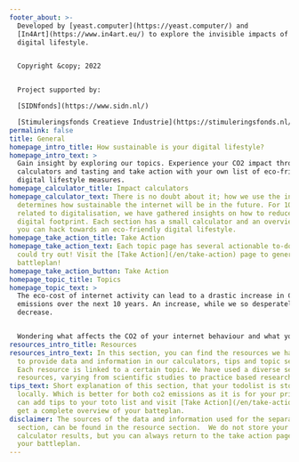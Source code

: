 ```yaml
---
footer_about: >-
  Developed by [yeast.computer](https://yeast.computer/) and
  [In4Art](https://www.in4art.eu/) to explore the invisible impacts of our
  digital lifestyle.


  Copyright &copy; 2022


  Project supported by:

  [SIDNfonds](https://www.sidn.nl/)

  [Stimuleringsfonds Creatieve Industrie](https://stimuleringsfonds.nl/)
permalink: false
title: General
homepage_intro_title: How sustainable is your digital lifestyle?
homepage_intro_text: >
  Gain insight by exploring our topics. Experience your CO2 impact through our
  calculators and tasting and take action with your own list of eco-friendly
  digital lifestyle measures.
homepage_calculator_title: Impact calculators
homepage_calculator_text: There is no doubt about it; how we use the internet
  determines how sustainable the internet will be in the future. For 10 topics
  related to digitalisation, we have gathered insights on how to reduce your
  digital footprint. Each section has a small calculator and an overview of ways
  you can hack towards an eco-friendly digital lifestyle.
homepage_take_action_title: Take Action
homepage_take_action_text: Each topic page has several actionable to-do’s you
  could try out! Visit the [Take Action](/en/take-action) page to generate your
  battleplan!
homepage_take_action_button: Take Action
homepage_topic_title: Topics
homepage_topic_text: >
  The eco-cost of internet activity can lead to a drastic increase in CO2
  emissions over the next 10 years. An increase, while we so desperately need a
  decrease.


  Wondering what affects the CO2 of your internet behaviour and what you can do about it? Read our topic pages, calculate your Co2 output with our calculators and select your ‘resolutions’ to surf on the green side.
resources_intro_title: Resources
resources_intro_text: In this section, you can find the resources we have used
  to provide data and information in our calculators, tips and topic sections.
  Each resource is linked to a certain topic. We have used a diverse set of
  resources, varying from scientific studies to practice based research.
tips_text: Short explanation of this section, that your todolist is stored
  locally. Which is better for both co2 emissions as it is for your privacy. You
  can add tips to your toto list and visit [Take Action](/en/take-action/) to
  get a complete overview of your batteplan.
disclaimer: The sources of the data and information used for the separate topic
  section, can be found in the resource section.  We do not store your
  calculator results, but you can always return to the take action page to see
  your battleplan.
---
```

